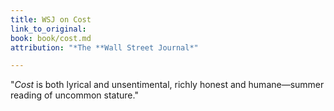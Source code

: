 ```yaml
---
title: WSJ on Cost
link_to_original: 
book: book/cost.md
attribution: "*The **Wall Street Journal*"

---
```

"*Cost* is both lyrical and unsentimental, richly honest and humane—summer reading of uncommon stature."